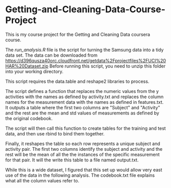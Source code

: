 Getting-and-Cleaning-Data-Course-Project
========================================

This is my course project for the Getting and Cleaning Data coursera course.

The *run_analysis.R* file is the script for turning the Samsung data into a tidy data set. The data can be downloaded from https://d396qusza40orc.cloudfront.net/getdata%2Fprojectfiles%2FUCI%20HAR%20Dataset.zip Before running this script, you need to unzip this folder into your working directory.

This script requires the data.table and reshape2 libraries to process.

The script defines a function that replaces the numeric values from the y activities with the names as defined by activity.txt and replaces the column names for the measurement data with the names as defined in features.txt. It outputs a table where the first two columns are "Subject" and "Activity" and the rest are the mean and std values of measurements as defined by the original codebook.

The script will then call this function to create tables for the training and test data, and then use rbind to bind them together.

Finally, it reshapes the table so each row represents a unique subject and activity pair. The first two columns identify the subject and activity and the rest will be the mean of all the the instances of the specific measurement for that pair. It will the write this table to a file named output.txt.

While this is a wide dataset, I figured that this set up would allow very east use of the data in the following analysis. The codebook.txt file explains what all the column values refer to.